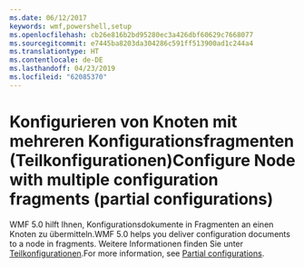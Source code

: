 ```yaml
---
ms.date: 06/12/2017
keywords: wmf,powershell,setup
ms.openlocfilehash: cb26e816b2bd95280ec3a426dbf60629c7668077
ms.sourcegitcommit: e7445ba8203da304286c591ff513900ad1c244a4
ms.translationtype: HT
ms.contentlocale: de-DE
ms.lasthandoff: 04/23/2019
ms.locfileid: "62085370"
---
```

# <a name="configure-node-with-multiple-configuration-fragments-partial-configurations"></a><span data-ttu-id="30845-102">Konfigurieren von Knoten mit mehreren Konfigurationsfragmenten (Teilkonfigurationen)</span><span class="sxs-lookup"><span data-stu-id="30845-102">Configure Node with multiple configuration fragments (partial configurations)</span></span>

<span data-ttu-id="30845-103">WMF 5.0 hilft Ihnen, Konfigurationsdokumente in Fragmenten an einen Knoten zu übermitteln.</span><span class="sxs-lookup"><span data-stu-id="30845-103">WMF 5.0 helps you deliver configuration documents to a node in fragments.</span></span> <span data-ttu-id="30845-104">Weitere Informationen finden Sie unter [Teilkonfigurationen](https://msdn.microsoft.com/powershell/dsc/partialconfigs).</span><span class="sxs-lookup"><span data-stu-id="30845-104">For more information, see [Partial configurations](https://msdn.microsoft.com/powershell/dsc/partialconfigs).</span></span>
